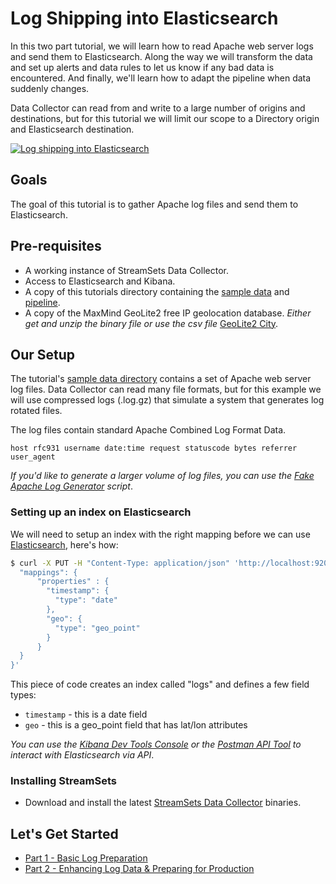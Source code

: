 # Log Shipping into Elasticsearch

In this two part tutorial, we will learn how to read Apache web server logs and send them to Elasticsearch. Along the way we will transform the data and set up alerts and data rules to let us know if any bad data is encountered. And finally, we'll learn how to adapt the pipeline when data suddenly changes.

Data Collector can read from and write to a large number of origins and destinations, but for this tutorial we will limit our scope to a Directory origin and Elasticsearch destination.

[![Log shipping into Elasticsearch](img/vimeo-thumbnail.png)](https://vimeo.com/152097120 "Log shipping into Elasticsearch")

## Goals
The goal of this tutorial is to gather Apache log files and send them to Elasticsearch.

## Pre-requisites
* A working instance of StreamSets Data Collector.
* Access to Elasticsearch and Kibana.
* A copy of this tutorials directory containing the [sample data](../sample_data) and [pipeline](pipelines/Directory_to_Elasticsearch_Tutorial_Part_1.json).
* A copy of the MaxMind GeoLite2 free IP geolocation database. *Either get and unzip the binary file or use the csv file* [GeoLite2 City](https://dev.maxmind.com/geoip/geoip2/geolite2/).

## Our Setup
The tutorial's [sample data directory](../sample_data) contains a set of Apache web server log files. Data Collector can read many file formats, but for this example we will use compressed logs (.log.gz) that simulate a system that generates log rotated files.

The log files contain standard Apache Combined Log Format Data.

` host rfc931 username date:time request statuscode bytes referrer user_agent `

*If you'd like to generate a larger volume of log files, you can use the [Fake Apache Log Generator](http://github.com/kiritbasu/Fake-Apache-Log-Generator) script*.

### Setting up an index on Elasticsearch
We will need to setup an index with the right mapping before we can use [Elasticsearch](https://www.elastic.co/guide/en/elasticsearch/reference/current/setup.html), here's how:

```bash
$ curl -X PUT -H "Content-Type: application/json" 'http://localhost:9200/logs' -d '{
  "mappings": {
      "properties" : {
        "timestamp": {
          "type": "date"
        },
        "geo": {
          "type": "geo_point"
        }
      }
  }
}'
```
This piece of code creates an index called "logs" and defines a few field types:

* `timestamp` - this is a date field
* `geo` - this is a geo_point field that has lat/lon attributes

*You can use the [Kibana Dev Tools Console](https://www.elastic.co/guide/en/kibana/current/console-kibana.html) or the [Postman API Tool](http://www.getpostman.com/) to interact with Elasticsearch via API*.

### Installing StreamSets
* Download and install the latest [StreamSets Data Collector](https://streamsets.com/opensource) binaries.

## Let's Get Started
* [Part 1 - Basic Log Preparation](log_shipping_to_elasticsearch_part1.md)
* [Part 2 - Enhancing Log Data & Preparing for Production](log_shipping_to_elasticsearch_part2.md)
